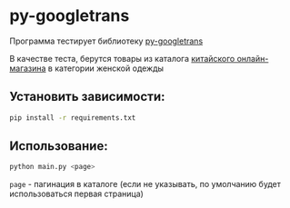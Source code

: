 py-googletrans
==============

Программа тестирует библиотеку [py-googletrans](https://github.com/ssut/py-googletrans)

В качестве теста, берутся товары из каталога [китайского онлайн-магазина](
https://list.jd.com/) в категории женской одежды

Установить зависимости:
-----------------------

```bash
pip install -r requirements.txt
```

Использование:
--------------

```bash
python main.py <page>
```

`page` - пагинация в каталоге (если не указывать, по умолчанию будет использоваться первая страница)